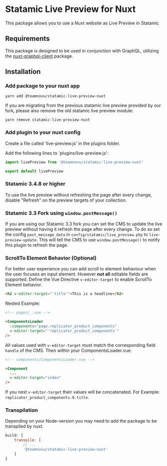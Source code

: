 # Statamic Live Preview for Nuxt

This package allows you to use a Nuxt website as Live Preview in Statamic

## Requirements
This package is designed to be used in conjunction with GraphQL, utilizing the [nuxt-graphql-client](https://nuxt-graphql-client.web.app/getting-started/quick-start) package.

## Installation

### Add package to your nuxt app

`yarn add @teamnovu/statamic-live-preview-nuxt`

If you are migrating from the previous statamic live preview provided by our fork, please also remove the old statamic live preview module:

`yarn remove statamic-live-preview-nuxt`

### Add plugin to your nuxt config

Create a file called 'live-preview.js' in the plugins folder.

Add the following lines to `plugins/live-preview.js':

```javascript
import livePreview from '@teamnovu/statamic-live-preview-nuxt'

export default livePreview
```

### Statamic 3.4.8 or higher

To use the live preview without refreshing the page after every change, disable "Refresh" on the preview targets of your collection.

### Statamic 3.3 Fork using `window.postMessage()`

If you are using our Statamic 3.3 fork you can set the CMS to update the live preview without having it refresh the page after every change.
To do so set the config `post_message_data` in `config/statamic/live_preview.php` to `live-preview-update`.
This will tell the CMS to use `window.postMessage()` to notify this plugin to refresh the page.

### ScrollTo Element Behavior (Optional)

For better user experience you can add scroll to element behaviour when the user focuses an input element. However **not all** editable fields are supported.
Define the Vue Directive `v-editor-target` to enable ScrollTo Element behavior.

```html
<h2 v-editor-target="'title'">This is a headline</h2>
```

Nested Example:

```html
<!-- pages/_.vue -->

<ComponentsLoader
  :components="page.replicator_product_components"
  v-editor-target="'replicator_product_components'"
/>
```

All values used with `v-editor-target` must match the corresponding field `handle` of the CMS.
Then within your ComponentsLoader.vue:

```html
<!-- components/ComponentsLoader.vue -->

<Component
  ...
  v-editor-target="index"
/>
```

If you nest `v-editor-target` their values will be concatenated. For Example: `replicator_product_components.0.title`.

### Transpilation

Depending on your Node-version you may need to add the package to be transpiled by nuxt.

```javascript
build: {
    transpile: [
        // ...
        '@teamnovu/statamic-live-preview-nuxt'
    ]
}
```
